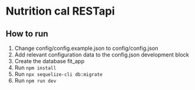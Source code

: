 # Nutrition cal RESTapi

## How to run

1. Change config/config.example.json to config/config.json
2. Add relevant configuration data to the config.json development block
3. Create the database fit_app
4. Run ```npm install```
5. Run ```npx sequelize-cli db:migrate```
6. Run ```npm run dev```

